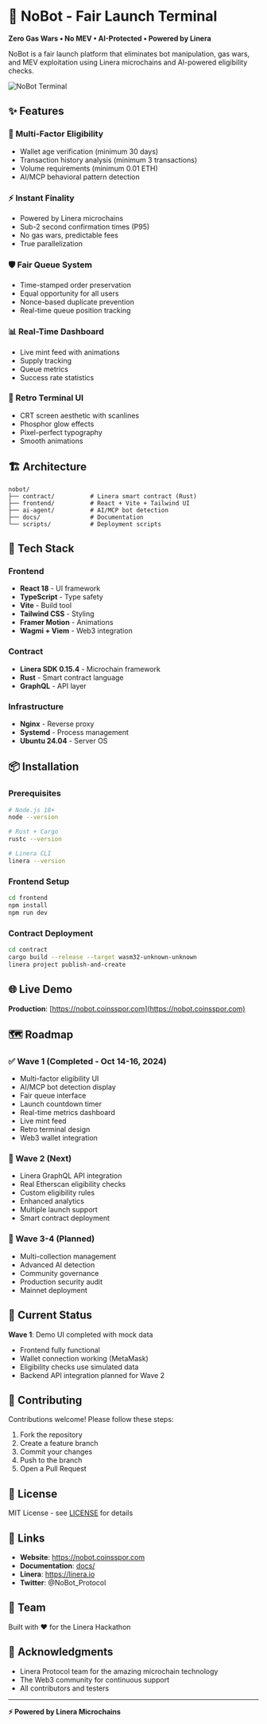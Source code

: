# 🤖 NoBot - Fair Launch Terminal

**Zero Gas Wars • No MEV • AI-Protected • Powered by Linera**

NoBot is a fair launch platform that eliminates bot manipulation, gas wars, and MEV exploitation using Linera microchains and AI-powered eligibility checks.

![NoBot Terminal](https://via.placeholder.com/1200x600/0a0a00/00ff00?text=NoBot+Terminal)

## ✨ Features

### 🎯 Multi-Factor Eligibility
- Wallet age verification (minimum 30 days)
- Transaction history analysis (minimum 3 transactions)
- Volume requirements (minimum 0.01 ETH)
- AI/MCP behavioral pattern detection

### ⚡ Instant Finality
- Powered by Linera microchains
- Sub-2 second confirmation times (P95)
- No gas wars, predictable fees
- True parallelization

### 🛡️ Fair Queue System
- Time-stamped order preservation
- Equal opportunity for all users
- Nonce-based duplicate prevention
- Real-time queue position tracking

### 📊 Real-Time Dashboard
- Live mint feed with animations
- Supply tracking
- Queue metrics
- Success rate statistics

### 🎨 Retro Terminal UI
- CRT screen aesthetic with scanlines
- Phosphor glow effects
- Pixel-perfect typography
- Smooth animations

## 🏗️ Architecture
```
nobot/
├── contract/          # Linera smart contract (Rust)
├── frontend/          # React + Vite + Tailwind UI
├── ai-agent/          # AI/MCP bot detection
├── docs/              # Documentation
└── scripts/           # Deployment scripts
```

## 🚀 Tech Stack

### Frontend
- **React 18** - UI framework
- **TypeScript** - Type safety
- **Vite** - Build tool
- **Tailwind CSS** - Styling
- **Framer Motion** - Animations
- **Wagmi + Viem** - Web3 integration

### Contract
- **Linera SDK 0.15.4** - Microchain framework
- **Rust** - Smart contract language
- **GraphQL** - API layer

### Infrastructure
- **Nginx** - Reverse proxy
- **Systemd** - Process management
- **Ubuntu 24.04** - Server OS

## 📦 Installation

### Prerequisites
```bash
# Node.js 18+
node --version

# Rust + Cargo
rustc --version

# Linera CLI
linera --version
```

### Frontend Setup
```bash
cd frontend
npm install
npm run dev
```

### Contract Deployment
```bash
cd contract
cargo build --release --target wasm32-unknown-unknown
linera project publish-and-create
```

## 🌐 Live Demo

**Production**: [https://nobot.coinsspor.com](https://nobot.coinsspor.com)

## 🗺️ Roadmap

### ✅ Wave 1 (Completed - Oct 14-16, 2024)
- Multi-factor eligibility UI
- AI/MCP bot detection display
- Fair queue interface
- Launch countdown timer
- Real-time metrics dashboard
- Live mint feed
- Retro terminal design
- Web3 wallet integration

### 🚧 Wave 2 (Next)
- Linera GraphQL API integration
- Real Etherscan eligibility checks
- Custom eligibility rules
- Enhanced analytics
- Multiple launch support
- Smart contract deployment

### 📅 Wave 3-4 (Planned)
- Multi-collection management
- Advanced AI detection
- Community governance
- Production security audit
- Mainnet deployment

## 🧪 Current Status

**Wave 1**: Demo UI completed with mock data
- Frontend fully functional
- Wallet connection working (MetaMask)
- Eligibility checks use simulated data
- Backend API integration planned for Wave 2

## 🤝 Contributing

Contributions welcome! Please follow these steps:
1. Fork the repository
2. Create a feature branch
3. Commit your changes
4. Push to the branch
5. Open a Pull Request

## 📄 License

MIT License - see [LICENSE](LICENSE) for details

## 🔗 Links

- **Website**: https://nobot.coinsspor.com
- **Documentation**: [docs/](docs/)
- **Linera**: https://linera.io
- **Twitter**: @NoBot_Protocol

## 👥 Team

Built with ❤️ for the Linera Hackathon

## 🙏 Acknowledgments

- Linera Protocol team for the amazing microchain technology
- The Web3 community for continuous support
- All contributors and testers

---

**⚡ Powered by Linera Microchains**
